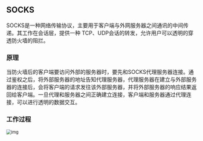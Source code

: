 ## SOCKS

SOCKS是一种网络传输协议，主要用于客户端与外网服务器之间通讯的中间传递。其工作在会话层，提供一种 TCP、UDP会话的转发，允许用户可以透明的穿透防火墙的阻拦。

### 原理

当防火墙后的客户端要访问外部的服务器时，要先和SOCKS代理服务器连接。通过鉴权之后，将外部服务器的地址告知代理服务器，代理服务器在建立与外部服务器的连接后，会将客户端的请求发往该外部服务器，并将外部服务器的响应结果返回给客户端。一旦代理和服务器之间正确建立连接，客户端和服务器通过代理连接，可以进行透明的数据交互。

### 工作过程

<img src="https://pic1.zhimg.com/v2-5fca0d6c2fce1fae7da7ab9669bf3cf8_b.jpg" alt="img" style="zoom:80%;" />
